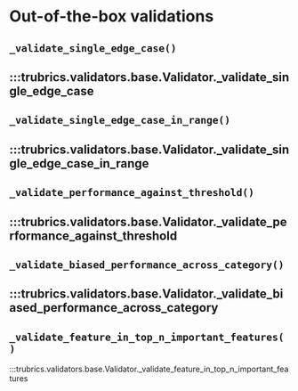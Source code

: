 # Out-of-the-box validations

## `_validate_single_edge_case()`
:::trubrics.validators.base.Validator._validate_single_edge_case
----
## `_validate_single_edge_case_in_range()`
:::trubrics.validators.base.Validator._validate_single_edge_case_in_range
----
## `_validate_performance_against_threshold()`
:::trubrics.validators.base.Validator._validate_performance_against_threshold
----
## `_validate_biased_performance_across_category()`
:::trubrics.validators.base.Validator._validate_biased_performance_across_category
----
## `_validate_feature_in_top_n_important_features()`
:::trubrics.validators.base.Validator._validate_feature_in_top_n_important_features
